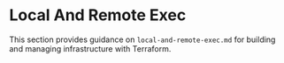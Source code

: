 # Local And Remote Exec

This section provides guidance on `local-and-remote-exec.md` for building and managing infrastructure with Terraform.